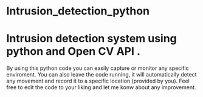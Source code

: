 # Intrusion_detection_python
# Intrusion detection system using python and Open CV API .
By using this python code you can easily capture or monitor any specific enviroment.
You can also leave the code running, it will automatically detect any movement and record it to a specific location (provided by you).
Feel free to edit the code to your liking and let me konw about any improvement.
